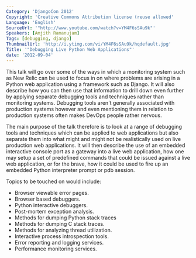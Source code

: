 ```yaml
---
Category: 'DjangoCon 2012'
Copyright: 'Creative Commons Attribution license (reuse allowed'
Language: 'English'
SourceUrl: '"http://www.youtube.com/watch?v=YM4F6sSAu9k"'
Speakers: [Amjith Ramanujam]
Tags: [debugging, django]
ThumbnailUrl: 'http://i.ytimg.com/vi/YM4F6sSAu9k/hqdefault.jpg'
Title: '"Debugging Live Python Web Applications"'
date: '2012-09-04'
---
```

This talk will go over some of the ways in which a monitoring system such as
New Relic can be used to focus in on where problems are arising in a Python
web application using a framework such as Django. It will also describe how
you can then use that information to drill down even further by applying
separate debugging tools and techniques rather than monitoring systems.
Debugging tools aren't generally associated with production systems however
and even mentioning them in relation to production systems often makes DevOps
people rather nervous.

The main purpose of the talk therefore is to look at a range of debugging
tools and techniques which can be applied to web applications but also
separate them into what might and might not be realistically used on live
production web applications. It will then describe the use of an embedded
interactive console port as a gateway into a live web application, how one may
setup a set of predefined commands that could be issued against a live web
application, or for the brave, how it could be used to fire up an embedded
Python interpreter prompt or pdb session.

Topics to be touched on would include:

  * Browser viewable error pages.
  * Browser based debuggers.
  * Python interactive debuggers.
  * Post-mortem exception analysis.
  * Methods for dumping Python stack traces
  * Methods for dumping C stack traces.
  * Methods for analyzing thread utilization.
  * Interactive process introspection tools.
  * Error reporting and logging services.
  * Performance monitoring services.


